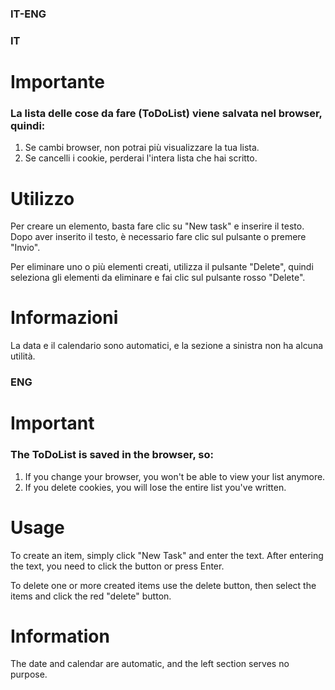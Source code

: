 ### IT-ENG
### IT
# Importante
### La lista delle cose da fare (ToDoList) viene salvata nel browser, quindi:

1) Se cambi browser, non potrai più visualizzare la tua lista.
2) Se cancelli i cookie, perderai l'intera lista che hai scritto.

# Utilizzo

Per creare un elemento, basta fare clic su "New task" e inserire il testo. Dopo aver inserito il testo, è necessario fare clic sul pulsante o premere "Invio".

Per eliminare uno o più elementi creati, utilizza il pulsante "Delete", quindi seleziona gli elementi da eliminare e fai clic sul pulsante rosso "Delete".

# Informazioni

La data e il calendario sono automatici, e la sezione a sinistra non ha alcuna utilità.


### ENG

# Important
### The ToDoList is saved in the browser, so:

1) If you change your browser, you won't be able to view your list anymore.
2) If you delete cookies, you will lose the entire list you've written.

# Usage

To create an item, simply click "New Task" and enter the text. After entering the text, you need to click the button or press Enter.

To delete one or more created items use the delete button, then select the items and click the red "delete" button.

# Information

The date and calendar are automatic, and the left section serves no purpose.
